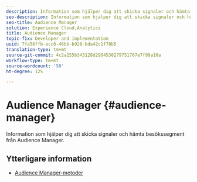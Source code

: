 ```yaml
---
description: Information som hjälper dig att skicka signaler och hämta besökssegment från Audience Manager.
seo-description: Information som hjälper dig att skicka signaler och hämta besökssegment från Audience Manager.
seo-title: Audience Manager
solution: Experience Cloud,Analytics
title: Audience Manager
topic-fix: Developer and implementation
uuid: 7fa58ffb-ecc6-46bb-b920-bda42c1f78b5
translation-type: tm+mt
source-git-commit: 4c2a255b343128d2904530279751767e7f99a10a
workflow-type: tm+mt
source-wordcount: '50'
ht-degree: 12%

---
```



# Audience Manager {#audience-manager}

Information som hjälper dig att skicka signaler och hämta besökssegment från Audience Manager.

## Ytterligare information

+ [Audience Manager-metoder](/help/universal-windows/audiencemgmt/audience-manager-methods.md)